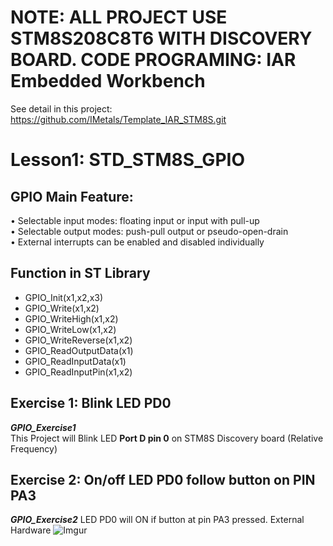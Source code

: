 # NOTE: ALL PROJECT USE STM8S208C8T6 WITH DISCOVERY BOARD. CODE PROGRAMING: IAR Embedded Workbench
See detail in this project: https://github.com/IMetals/Template_IAR_STM8S.git
# Lesson1: STD_STM8S_GPIO
## GPIO Main Feature:
• Selectable input modes: floating input or input with pull-up  
• Selectable output modes: push-pull output or pseudo-open-drain  
• External interrupts can be enabled and disabled individually  
## Function in ST Library
- GPIO_Init(x1,x2,x3)
- GPIO_Write(x1,x2)
- GPIO_WriteHigh(x1,x2)
- GPIO_WriteLow(x1,x2)
- GPIO_WriteReverse(x1,x2)
- GPIO_ReadOutputData(x1)
- GPIO_ReadInputData(x1)
- GPIO_ReadInputPin(x1,x2)

## Exercise 1: Blink LED PD0
***GPIO_Exercise1***  
This Project will Blink LED **Port D pin 0** on STM8S Discovery board (Relative Frequency) 

## Exercise 2: On/off LED PD0 follow button on PIN PA3
***GPIO_Exercise2***
LED PD0 will ON if button at pin PA3 pressed.
External Hardware
![Imgur](https://imgur.com/r4h78al.png)  

